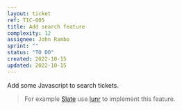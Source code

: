 ```yaml
---
layout: ticket
ref: TIC-005
title: Add search feature
complexity: 12
assignee: John Rambo
sprint: ""
status: "TO DO"
created: 2022-10-15
updated: 2022-10-15
---
```

Add some Javascript to search tickets.

> For example [Slate](https://github.com/slatedocs/slate) use [lunr](https://lunrjs.com/) to implement this feature.
